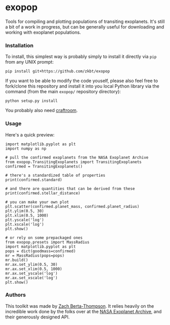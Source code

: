 # exopop
Tools for compiling and plotting populations of transiting exoplanets. It's still a bit of a work in progress, but can be generally useful for downloading and working with exoplanet populations.

### Installation
To install, this simplest way is probably simply to install it directly via `pip` from any UNIX prompt:
```
pip install git+https://github.com/zkbt/exopop
```

If you want to be able to modify the code youself, please also feel free to fork/clone this repository and install it into you local Python library via the command (from the main `exopop/` repository directory):
```
python setup.py install
```

You probably also need [craftroom](https://github.com/zkbt/craftroom).

### Usage
Here's a quick preview:

```
import matplotlib.pyplot as plt
import numpy as np

# pull the confirmed exoplanets from the NASA Exoplanet Archive
from exopop.TransitingExoplanets import TransitingExoplanets
confirmed = TransitingExoplanets()

# there's a standardized table of properties
print(confirmed.standard)

# and there are quantities that can be derived from these
print(confirmed.stellar_distance)

# you can make your own plot
plt.scatter(confirmed.planet_mass, confirmed.planet_radius)
plt.ylim(0.5, 30)
plt.xlim(0.5, 1000)
plt.yscale('log')
plt.xscale('log')
plt.show()

# or rely on some prepackaged ones
from exopop.presets import MassRadius
import matplotlib.pyplot as plt
pops = dict(goodmass=confirmed)
mr = MassRadius(pops=pops)
mr.build()
mr.ax.set_ylim(0.5, 30)
mr.ax.set_xlim(0.5, 1000)
mr.ax.set_yscale('log')
mr.ax.set_xscale('log')
plt.show()
```

### Authors
This toolkit was made by [Zach Berta-Thompson](http://casa.colorado.edu/~bertathompson/). It relies heavily on the incredible work done by the folks over at the [NASA Exoplanet Archive](https://exoplanetarchive.ipac.caltech.edu), and their generously designed API.
